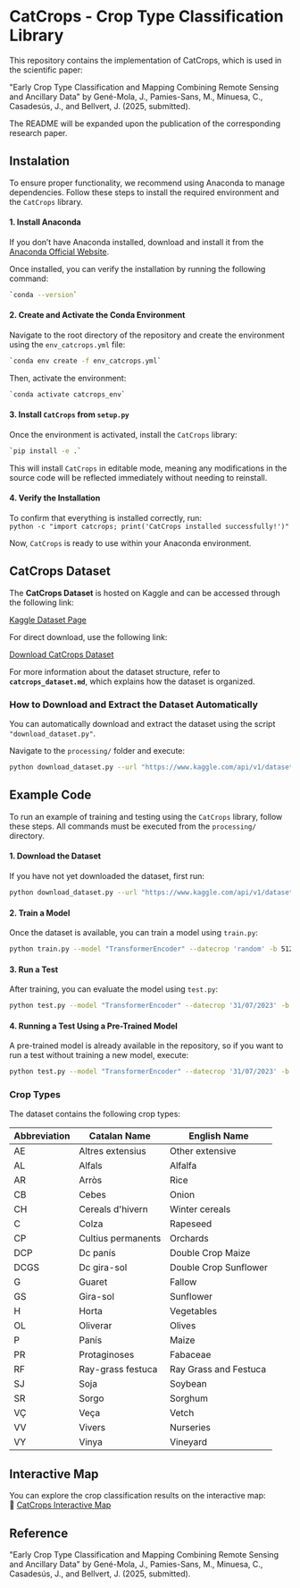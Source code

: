 # CatCrops - Crop Type Classification Library

This repository contains the implementation of CatCrops, which is used in the scientific paper: 
 
"Early Crop Type Classification and Mapping Combining Remote Sensing and Ancillary Data" by Gené-Mola, J., Pamies-Sans, M., Minuesa, C., Casadesús, J., and Bellvert, J. (2025, submitted).
 
The README will be expanded upon the publication of the corresponding research paper.


## Instalation
To ensure proper functionality, we recommend using Anaconda to manage dependencies. Follow these steps to install the required environment and the `CatCrops` library.

#### 1. Install Anaconda  
If you don’t have Anaconda installed, download and install it from the [Anaconda Official Website](https://www.anaconda.com/products/distribution#download-section).  

Once installed, you can verify the installation by running the following command:  
```bash
`conda --version`
```

#### 2. Create and Activate the Conda Environment  
Navigate to the root directory of the repository and create the environment using the `env_catcrops.yml` file:  
```bash
`conda env create -f env_catcrops.yml`  
```

Then, activate the environment:  
```bash
`conda activate catcrops_env`  
```

#### 3. Install `CatCrops` from `setup.py`  
Once the environment is activated, install the `CatCrops` library:  
```bash
`pip install -e .`  
```

This will install `CatCrops` in editable mode, meaning any modifications in the source code will be reflected immediately without needing to reinstall.

#### 4. Verify the Installation  
To confirm that everything is installed correctly, run:  
`python -c "import catcrops; print('CatCrops installed successfully!')"`  

Now, `CatCrops` is ready to use within your Anaconda environment.


## CatCrops Dataset

The **CatCrops Dataset** is hosted on Kaggle and can be accessed through the following link:

[Kaggle Dataset Page](https://www.kaggle.com/datasets/irtaremotesensing/catcrops-dataset)

For direct download, use the following link:

[Download CatCrops Dataset](https://www.kaggle.com/api/v1/datasets/download/irtaremotesensing/catcrops-dataset)

For more information about the dataset structure, refer to **`catcrops_dataset.md`**, which explains how the dataset is organized.

### How to Download and Extract the Dataset Automatically
You can automatically download and extract the dataset using the script `"download_dataset.py"`.

Navigate to the `processing/` folder and execute:
```bash
python download_dataset.py --url "https://www.kaggle.com/api/v1/datasets/download/irtaremotesensing/catcrops-dataset" --zip_path "catcrops_dataset.zip" --extract_folder "./"
```


## Example Code

To run an example of training and testing using the `CatCrops` library, follow these steps. All commands must be 
executed from the `processing/` directory.

#### 1. Download the Dataset  
If you have not yet downloaded the dataset, first run:
```bash
python download_dataset.py --url "https://www.kaggle.com/api/v1/datasets/download/irtaremotesensing/catcrops-dataset" --zip_path "catcrops_dataset.zip" --extract_folder "./"
```
#### 2. Train a Model  
Once the dataset is available, you can train a model using `train.py`:
```bash
python train.py --model "TransformerEncoder" --datecrop 'random' -b 512 -e 120 -m "evaluation1" -D "./catcrops_dataset/" --weight-decay 5e-08 --learning-rate 1e-3 --preload-ram -l "./RESULTS" --use_previous_year_TS --sparse --cp --doa  --L2A --pclassid --pcrop --pvar --sreg --mun --com --prov --elev --slope --trial "Trial01"
```

#### 3. Run a Test  
After training, you can evaluate the model using `test.py`:
```bash
python test.py --model "TransformerEncoder" --datecrop '31/07/2023' -b 512 -m "test2023" -D "./catcrops_dataset/" --weight-decay 5e-08 --learning-rate 1e-3 --preload-ram -l "./RESULTS" --use_previous_year_TS --sparse --cp --doa --L2A --pclassid --pcrop --pvar --sreg --mun --com --prov --elev --slope --do_shp --trial "Trial01"
```

#### 4. Running a Test Using a Pre-Trained Model  
A pre-trained model is already available in the repository, so if you want to run a test without training a new model, execute:
```bash
python test.py --model "TransformerEncoder" --datecrop '31/07/2023' -b 512 -e 78 -m "test2023" -D "./catcrops_dataset/" --weight-decay 5e-08 --learning-rate 1e-3 --preload-ram -l "./RESULTS" --use_previous_year_TS --sparse --cp --doa --L2A --pclassid --pcrop --pvar --sreg --mun --com --prov --elev --slope --do_shp --trial "Trial00"
```


### Crop Types
The dataset contains the following crop types:

| Abbreviation | Catalan Name           | English Name           |
|-------------|------------------------|------------------------|
| AE          | Altres extensius        | Other extensive        |
| AL          | Alfals                  | Alfalfa                |
| AR          | Arròs                   | Rice                   |
| CB          | Cebes                   | Onion                  |
| CH          | Cereals d'hivern        | Winter cereals         |
| C           | Colza                   | Rapeseed               |
| CP          | Cultius permanents      | Orchards               |
| DCP         | Dc panís                | Double Crop Maize      |
| DCGS        | Dc gira-sol             | Double Crop Sunflower  |
| G           | Guaret                  | Fallow                 |
| GS          | Gira-sol                | Sunflower              |
| H           | Horta                   | Vegetables             |
| OL          | Oliverar                | Olives                 |
| P           | Panís                   | Maize                  |
| PR          | Protaginoses            | Fabaceae               |
| RF          | Ray-grass festuca       | Ray Grass and Festuca  |
| SJ          | Soja                    | Soybean                |
| SR          | Sorgo                   | Sorghum                |
| VÇ          | Veça                    | Vetch                  |
| VV          | Vivers                  | Nurseries              |
| VY          | Vinya                   | Vineyard               |


## Interactive Map

You can explore the crop classification results on the interactive map:  
🔗 [CatCrops Interactive Map](https://catcrops2023.irtav7.cat/)



## Reference
"Early Crop Type Classification and Mapping Combining Remote Sensing and Ancillary Data" by Gené-Mola, J., Pamies-Sans, M., Minuesa, C., Casadesús, J., and Bellvert, J. (2025, submitted).
